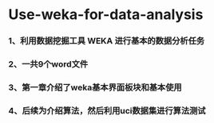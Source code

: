 # Use-weka-for-data-analysis
### 1、利用数据挖掘工具 WEKA 进行基本的数据分析任务
### 2、一共9个word文件
### 3、第一章介绍了weka基本界面板块和基本使用
### 4、后续为介绍算法，然后利用uci数据集进行算法测试
